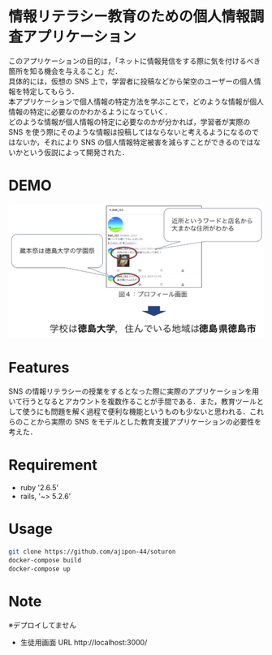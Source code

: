 # 情報リテラシー教育のための個人情報調査アプリケーション

このアプリケーションの目的は，「ネットに情報発信をする際に気を付けるべき箇所を知る機会を与えること」だ．<br>
具体的には，仮想の SNS 上で，学習者に投稿などから架空のユーザーの個人情報を特定してもらう．<br>
本アプリケーションで個人情報の特定方法を学ぶことで，どのような情報が個人情報の特定に必要なのかわかるようになっていく．<br>
どのような情報が個人情報の特定に必要なのかが分かれば，学習者が実際の SNS を使う際にそのような情報は投稿してはならないと考えるようになるのではないか，それにより SNS の個人情報特定被害を減らすことができるのではないかという仮説によって開発された．

# DEMO

![](./demo.png)

# Features

SNS の情報リテラシーの授業をするとなった際に実際のアプリケーションを用いて行うとなるとアカウントを複数作ることが手間である．また，教育ツールとして使うにも問題を解く過程で便利な機能というものも少ないと思われる．これらのことから実際の SNS をモデルとした教育支援アプリケーションの必要性を考えた．

# Requirement

- ruby '2.6.5'
- rails, '~> 5.2.6'

# Usage

```bash
git clone https://github.com/ajipon-44/soturon
docker-compose build
docker-compose up
```

# Note

※デプロイしてません

- 生徒用画面 URL
  http://localhost:3000/
